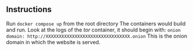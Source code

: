 ## Instructions
Run `docker compose up` from the root directory
The containers would build and run.
Look at the logs of the *tor* container, it should begin with:
`onion domain: http://XXXXXXXXXXXXXXXXXXXXXXXXXXXXXXXX.onion`
This is the onion domain in which the website is served.
